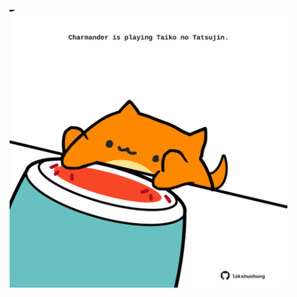 <!-- built at 07/07/2023, 09:01:02 UTC -->
<p align="center">
  <img width="500" height="500" src="./ReadmeImage.svg">
</p>
